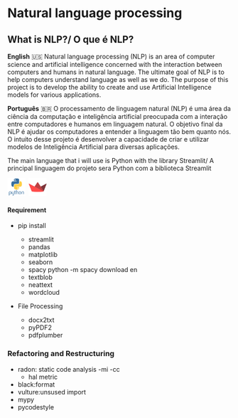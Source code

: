 # Natural language processing
## What is NLP?/ O que é NLP?

**English** 🇺🇸
Natural language processing (NLP) is an area of computer science and artificial intelligence concerned with the interaction between computers and humans in natural language. The ultimate goal of NLP is to help computers understand language as well as we do.
The purpose of this project is to develop the ability to create and use Artificial Intelligence models for various applications.

**Português** 🇧🇷
O processamento de linguagem natural (NLP) é uma área da ciência da computação e inteligência artificial preocupada com a interação entre computadores e humanos em linguagem natural. O objetivo final da NLP é ajudar os computadores a entender a linguagem tão bem quanto nós.
O intuito desse projeto é desenvolver a capacidade de criar e utilizar modelos de Inteligência Artificial para diversas aplicações.


The main language that i will use is Python with the library Streamlit/ A principal linguagem do projeto sera Python com a biblioteca Streamlit

<div>
  <img src="https://raw.githubusercontent.com/devicons/devicon/6910f0503efdd315c8f9b858234310c06e04d9c0/icons/python/python-original-wordmark.svg" title="Python" alt="Python" width="40" height="40"/>&nbsp;
  <img src="https://raw.githubusercontent.com/devicons/devicon/6910f0503efdd315c8f9b858234310c06e04d9c0/icons/streamlit/streamlit-original.svg" title="Streamlit" alt="Streamlit" width="40" height="40"/>&nbsp;

</div>


#### Requirement
+ pip install
	- streamlit
	- pandas
	- matplotlib
	- seaborn
	- spacy
		python -m spacy download en
	- textblob
	- neattext
	- wordcloud

+ File Processing
	- docx2txt
	- pyPDF2
	- pdfplumber

### Refactoring and Restructuring
+ radon: static code analysis
	-mi
	-cc
	- hal metric
+ black:format
+ vulture:unsused import
+ mypy
+ pycodestyle
